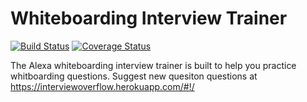 # Whiteboarding Interview Trainer
[![Build Status](https://travis-ci.org/alexa-skillz/technical-interview.svg?branch=staging)](https://travis-ci.org/alexa-skillz/technical-interview)
[![Coverage Status](https://coveralls.io/repos/github/alexa-skillz/technical-interview/badge.svg?branch=testing-intents)](https://coveralls.io/github/alexa-skillz/technical-interview?branch=testing-intents)

The Alexa whiteboarding interview trainer is built to help you practice whitboarding questions. Suggest new quesiton questions at https://interviewoverflow.herokuapp.com/#!/
